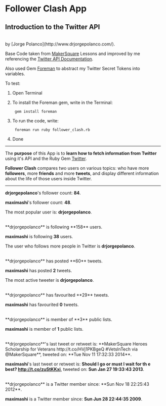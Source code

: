 # Follower Clash App
## Introduction to the Twitter API

<br>
by [Jorge Polanco](http://www.drjorgepolanco.com/).

Base Code taken from [MakerSquare](http://www.makersquare.com/) Lessons and improved by me referencing the [Twitter API Documentation](https://dev.twitter.com/overview/documentation).

Also used Gem [Foreman](https://github.com/ddollar/foreman) to abstract my Twitter Secret Tokens into variables.

To test:

1. Open Terminal
2. To install the Foreman gem, write in the Terminal:

		gem install foreman
		
3. To run the code, write: 

		foreman run ruby follower_clash.rb
4. Done

-------------------------------

The **purpose** of this App is to **learn how to fetch information from Twitter** using it's API and the Ruby Gem [Twitter](https://github.com/sferik/twitter).

**Follower Clash** compares two users on various topics: who have more **followers**, more **friends** and more **tweets**, and display different information about the life of those users inside Twitter.

-------------------------------

**drjorgepolanco**'s follower count: **84**.

**maximashi**'s follower count: **48**.

The most popular user is: **drjorgepolanco**.

<br>
**drjorgepolanco** is following **158** users.

**maximashi** is following **38** users.

The user who follows more people in Twitter is **drjorgepolanco**.

<br>
**drjorgepolanco** has posted **60** tweets.

**maximashi** has posted **2** tweets.

The most active tweeter is **drjorgepolanco**.

<br>
**drjorgepolanco** has favourited **29** tweets.

**maximashi** has favourited **0** tweets.

<br>
**drjorgepolanco** is member of **3** public lists.

**maximashi** is member of **1** public lists.

<br>
**drjorgepolanco**'s last tweet or retweet is: **MakerSquare Heroes Scholarship for Veterans http://t.co/HVj1PKBgeQ #VetsInTech via @MakerSquare**, tweeted on: **Tue Nov 11 17:32:33 2014**.

**maximashi**'s last tweet or retweet is: **Should I go or must I wait for th e best? http://t.co/zuStKKxi**, tweeted on: **Sun Jan 27 19:33:43 2013**.

<br>
**drjorgepolanco** is a Twitter member since: **Sun Nov 18 22:25:43 2012**.

**maximashi** is a Twitter member since: **Sun Jun 28 22:44:35 2009**.